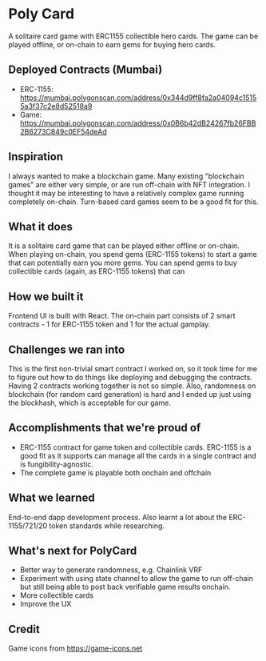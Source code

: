 # Poly Card

A solitaire card game with ERC1155 collectible hero cards. The game can be played offline, or on-chain to earn gems for buying hero cards.

## Deployed Contracts (Mumbai)
- ERC-1155: https://mumbai.polygonscan.com/address/0x344d9ff8fa2a04094c15155a3f37c2e8d52518a9
- Game: https://mumbai.polygonscan.com/address/0x0B6b42dB24267fb26FBB2B6273C849c0EF54deAd

## Inspiration
I always wanted to make a blockchain game. Many existing "blockchain games" are either very simple, or are run off-chain with NFT integration. I thought it may be interesting to have a relatively complex game running completely on-chain. Turn-based card games seem to be a good fit for this.

## What it does
It is a solitaire card game that can be played either offline or on-chain.
When playing on-chain, you spend gems (ERC-1155 tokens) to start a game that can potentially earn you more gems. You can spend gems to buy collectible cards (again, as ERC-1155 tokens) that can 

## How we built it
Frontend UI is built with React. The on-chain part consists of 2 smart contracts - 1 for ERC-1155 token and 1 for the actual gamplay.

## Challenges we ran into
This is the first non-trivial smart contract I worked on, so it took time for me to figure out how to do things like deploying and debugging the contracts. Having 2 contracts working together is not so simple. Also, randomness on blockchain (for random card generation) is hard and I ended up just using the blockhash, which is acceptable for our game. 

## Accomplishments that we're proud of
- ERC-1155 contract for game token and collectible cards. ERC-1155 is a good fit as it supports can manage all the cards in a single contract and is fungibility-agnostic.
- The complete game is playable both onchain and offchain

## What we learned
End-to-end dapp development process. Also learnt a lot about the ERC-1155/721/20 token standards while researching.

## What's next for PolyCard
- Better way to generate randomness, e.g. Chainlink VRF
- Experiment with using state channel to allow the game to run off-chain but still being able to post back verifiable game results onchain.
- More collectible cards
- Improve the UX

## Credit
Game icons from https://game-icons.net

